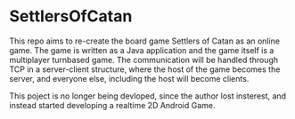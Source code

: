 # SettlersOfCatan
This repo aims to re-create the board game Settlers of Catan as an online game. The game is written as a Java application and the game itself is a multiplayer turnbased game. The communication will be handled through TCP in a server-client structure, where the host of the game becomes the server, and everyone else, including the host will become clients.

This poject is no longer being devloped, since the author lost insterest, and instead started developing a realtime 2D Android Game.
